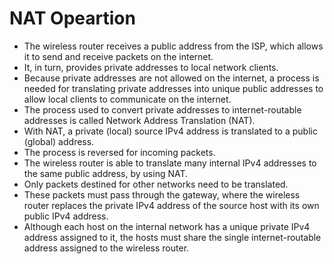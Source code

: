 # NAT Opeartion

- The wireless router receives a public address from the ISP, which allows it to send and receive packets on the internet.
- It, in turn, provides private addresses to local network clients.
- Because private addresses are not allowed on the internet, a process is needed for translating private addresses into unique public addresses to allow local clients to communicate on the internet.
- The process used to convert private addresses to internet-routable addresses is called Network Address Translation (NAT).
- With NAT, a private (local) source IPv4 address is translated to a public (global) address.
- The process is reversed for incoming packets.
- The wireless router is able to translate many internal IPv4 addresses to the same public address, by using NAT.
- Only packets destined for other networks need to be translated.
- These packets must pass through the gateway, where the wireless router replaces the private IPv4 address of the source host with its own public IPv4 address.
- Although each host on the internal network has a unique private IPv4 address assigned to it, the hosts must share the single internet-routable address assigned to the wireless router.
